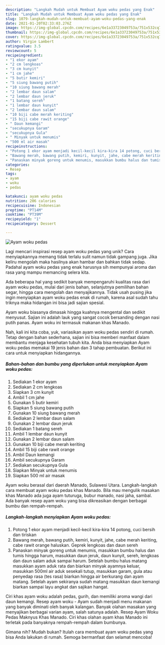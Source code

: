 ```yaml
---
description: "Langkah Mudah untuk Membuat Ayam woku pedas yang Enak"
title: "Langkah Mudah untuk Membuat Ayam woku pedas yang Enak"
slug: 1079-langkah-mudah-untuk-membuat-ayam-woku-pedas-yang-enak
date: 2021-01-20T02:33:03.276Z
image: https://img-global.cpcdn.com/recipes/6e1a33723049753a/751x532cq70/ayam-woku-pedas-foto-resep-utama.jpg
thumbnail: https://img-global.cpcdn.com/recipes/6e1a33723049753a/751x532cq70/ayam-woku-pedas-foto-resep-utama.jpg
cover: https://img-global.cpcdn.com/recipes/6e1a33723049753a/751x532cq70/ayam-woku-pedas-foto-resep-utama.jpg
author: Virgie Lambert
ratingvalue: 3.5
reviewcount: 5
recipeingredient:
- "1 ekor ayam"
- "2 cm lengkoas"
- "3 cm kunyit"
- "1 cm jahe"
- "5 butir kemiri"
- "5 siung bawang putih"
- "10 siung bawang merah"
- "2 lembar daun salam"
- "2 lembar daun jeruk"
- "1 batang sereh"
- "1 lembar daun kunyit"
- "2 lembar daun salam"
- "10 biji cabe merah keriting"
- "15 biji cabe rawit orange"
- " Daun kemangi"
- "secukupnya Garam"
- "secukupnya Gula"
- " Minyak untuk menumis"
- "500 ml air masak"
recipeinstructions:
- "Potong 1 ekor ayam menjadi kecil-kecil kira-kira 14 potong, cuci bersih dan tiriskan"
- "Bawang merah, bawang putih, kemiri, kunyit, jahe, cabe merah keriting, cabe rawit orange haluskan. Geprek lengkoas dan daun sereh"
- "Panaskan minyak goreng untuk menumis, masukkan bumbu halus dan tumis hingga harum, masukkan daun jeruk, daun kunyit, sereh, lengkoas dan daun salam aduk sampai harum. Setelah bumbu halus matang masukkan ayam aduk rata dan biarkan minyak ayamnya keluar, masukkan 500ml air aduk sesekali tutup, masukkan garam, gula atau penyedap rasa (tes rasa) biarkan hingga air berkurang dan ayam matang. Setelah ayam sekiranya sudah matang masukkan daun kemangi biarkan sampai layu angkat dan sajikan hangat."
categories:
- Resep
tags:
- ayam
- woku
- pedas

katakunci: ayam woku pedas 
nutrition: 206 calories
recipecuisine: Indonesian
preptime: "PT14M"
cooktime: "PT39M"
recipeyield: "1"
recipecategory: Dessert

---
```



![Ayam woku pedas](https://img-global.cpcdn.com/recipes/6e1a33723049753a/751x532cq70/ayam-woku-pedas-foto-resep-utama.jpg)

Lagi mencari inspirasi resep ayam woku pedas yang unik? Cara menyiapkannya memang tidak terlalu sulit namun tidak gampang juga. Jika keliru mengolah maka hasilnya akan hambar dan bahkan tidak sedap. Padahal ayam woku pedas yang enak harusnya sih mempunyai aroma dan rasa yang mampu memancing selera kita.

Ada beberapa hal yang sedikit banyak mempengaruhi kualitas rasa dari ayam woku pedas, mulai dari jenis bahan, selanjutnya pemilihan bahan segar, hingga cara mengolah dan menyajikannya. Tidak usah pusing jika ingin menyiapkan ayam woku pedas enak di rumah, karena asal sudah tahu triknya maka hidangan ini bisa jadi sajian spesial.

Ayam woku biasanya dimasak hingga kuahnya mengental dan sedikit menyusut. Sajian ini adalah lauk yang sangat cocok bersanding dengan nasi putih panas. Ayam woku ini termasuk makanan khas Manado.


Nah, kali ini kita coba, yuk, variasikan ayam woku pedas sendiri di rumah. Tetap dengan bahan sederhana, sajian ini bisa memberi manfaat dalam membantu menjaga kesehatan tubuh kita. Anda bisa menyiapkan Ayam woku pedas memakai 19 jenis bahan dan 3 tahap pembuatan. Berikut ini cara untuk menyiapkan hidangannya.

<!--inarticleads1-->

##### Bahan-bahan dan bumbu yang diperlukan untuk menyiapkan Ayam woku pedas:

1. Sediakan 1 ekor ayam
1. Sediakan 2 cm lengkoas
1. Siapkan 3 cm kunyit
1. Ambil 1 cm jahe
1. Gunakan 5 butir kemiri
1. Siapkan 5 siung bawang putih
1. Gunakan 10 siung bawang merah
1. Sediakan 2 lembar daun salam
1. Gunakan 2 lembar daun jeruk
1. Sediakan 1 batang sereh
1. Ambil 1 lembar daun kunyit
1. Gunakan 2 lembar daun salam
1. Gunakan 10 biji cabe merah keriting
1. Ambil 15 biji cabe rawit orange
1. Ambil  Daun kemangi
1. Ambil secukupnya Garam
1. Sediakan secukupnya Gula
1. Siapkan  Minyak untuk menumis
1. Siapkan 500 ml air masak


Ayam woku berasal dari daerah Manado, Sulawesi Utara. Langkah-langkah cara membuat ayam woku pedas khas Manado. Bila mau mengulik masakan khas Manado ada juga ayam tuturuga, bubur manado, nasi jaha, sambal. Ada banyak resep ayam woku yang bisa dikreasikan dengan berbagai bumbu dan rempah-rempah. 

<!--inarticleads2-->

##### Langkah-langkah menyiapkan Ayam woku pedas:

1. Potong 1 ekor ayam menjadi kecil-kecil kira-kira 14 potong, cuci bersih dan tiriskan
1. Bawang merah, bawang putih, kemiri, kunyit, jahe, cabe merah keriting, cabe rawit orange haluskan. Geprek lengkoas dan daun sereh
1. Panaskan minyak goreng untuk menumis, masukkan bumbu halus dan tumis hingga harum, masukkan daun jeruk, daun kunyit, sereh, lengkoas dan daun salam aduk sampai harum. Setelah bumbu halus matang masukkan ayam aduk rata dan biarkan minyak ayamnya keluar, masukkan 500ml air aduk sesekali tutup, masukkan garam, gula atau penyedap rasa (tes rasa) biarkan hingga air berkurang dan ayam matang. Setelah ayam sekiranya sudah matang masukkan daun kemangi biarkan sampai layu angkat dan sajikan hangat.


Ciri khas ayam woku adalah pedas, gurih, dan memiliki aroma wangi dari daun kemangi. Resep ayam woku - Ayam sudah menjadi menu makanan yang banyak diminati oleh banyak kalangan. Banyak olahan masakan yang menyajikan berbagai varian ayam, salah satunya adalah. Resep Ayam Woku Pedas Maknyus Khas Manado. Ciri khas olahan ayam khas Manado ini terletak pada banyaknya rempah-rempah dalam bumbunya. 

Gimana nih? Mudah bukan? Itulah cara membuat ayam woku pedas yang bisa Anda lakukan di rumah. Semoga bermanfaat dan selamat mencoba!
